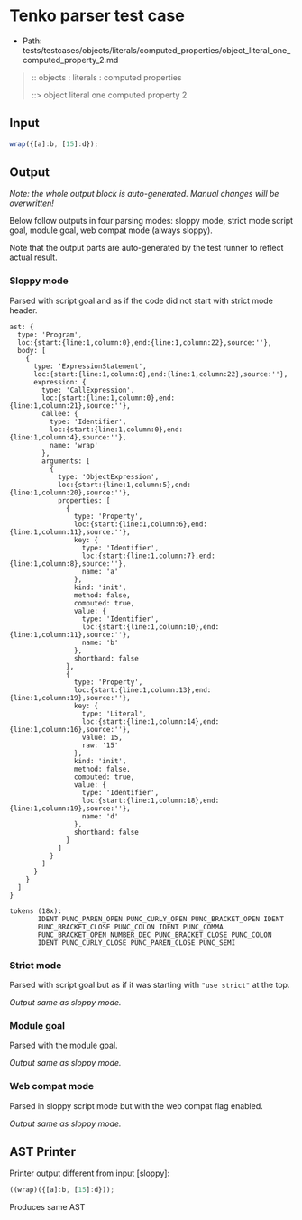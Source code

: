 # Tenko parser test case

- Path: tests/testcases/objects/literals/computed_properties/object_literal_one_computed_property_2.md

> :: objects : literals : computed properties
>
> ::> object literal one computed property 2

## Input

`````js
wrap({[a]:b, [15]:d});
`````

## Output

_Note: the whole output block is auto-generated. Manual changes will be overwritten!_

Below follow outputs in four parsing modes: sloppy mode, strict mode script goal, module goal, web compat mode (always sloppy).

Note that the output parts are auto-generated by the test runner to reflect actual result.

### Sloppy mode

Parsed with script goal and as if the code did not start with strict mode header.

`````
ast: {
  type: 'Program',
  loc:{start:{line:1,column:0},end:{line:1,column:22},source:''},
  body: [
    {
      type: 'ExpressionStatement',
      loc:{start:{line:1,column:0},end:{line:1,column:22},source:''},
      expression: {
        type: 'CallExpression',
        loc:{start:{line:1,column:0},end:{line:1,column:21},source:''},
        callee: {
          type: 'Identifier',
          loc:{start:{line:1,column:0},end:{line:1,column:4},source:''},
          name: 'wrap'
        },
        arguments: [
          {
            type: 'ObjectExpression',
            loc:{start:{line:1,column:5},end:{line:1,column:20},source:''},
            properties: [
              {
                type: 'Property',
                loc:{start:{line:1,column:6},end:{line:1,column:11},source:''},
                key: {
                  type: 'Identifier',
                  loc:{start:{line:1,column:7},end:{line:1,column:8},source:''},
                  name: 'a'
                },
                kind: 'init',
                method: false,
                computed: true,
                value: {
                  type: 'Identifier',
                  loc:{start:{line:1,column:10},end:{line:1,column:11},source:''},
                  name: 'b'
                },
                shorthand: false
              },
              {
                type: 'Property',
                loc:{start:{line:1,column:13},end:{line:1,column:19},source:''},
                key: {
                  type: 'Literal',
                  loc:{start:{line:1,column:14},end:{line:1,column:16},source:''},
                  value: 15,
                  raw: '15'
                },
                kind: 'init',
                method: false,
                computed: true,
                value: {
                  type: 'Identifier',
                  loc:{start:{line:1,column:18},end:{line:1,column:19},source:''},
                  name: 'd'
                },
                shorthand: false
              }
            ]
          }
        ]
      }
    }
  ]
}

tokens (18x):
       IDENT PUNC_PAREN_OPEN PUNC_CURLY_OPEN PUNC_BRACKET_OPEN IDENT
       PUNC_BRACKET_CLOSE PUNC_COLON IDENT PUNC_COMMA
       PUNC_BRACKET_OPEN NUMBER_DEC PUNC_BRACKET_CLOSE PUNC_COLON
       IDENT PUNC_CURLY_CLOSE PUNC_PAREN_CLOSE PUNC_SEMI
`````

### Strict mode

Parsed with script goal but as if it was starting with `"use strict"` at the top.

_Output same as sloppy mode._

### Module goal

Parsed with the module goal.

_Output same as sloppy mode._

### Web compat mode

Parsed in sloppy script mode but with the web compat flag enabled.

_Output same as sloppy mode._

## AST Printer

Printer output different from input [sloppy]:

````js
((wrap)({[a]:b, [15]:d}));
````

Produces same AST
